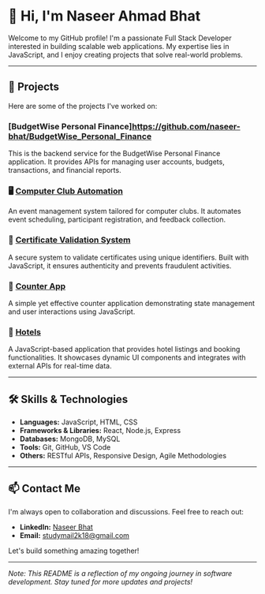 # 👋 Hi, I'm Naseer Ahmad Bhat

Welcome to my GitHub profile! I'm a passionate Full Stack Developer interested in building scalable web applications. My expertise lies in JavaScript, and I enjoy creating projects that solve real-world problems.

---

## 🚀 Projects

Here are some of the projects I've worked on:
### [BudgetWise Personal Finance]https://github.com/naseer-bhat/BudgetWise_Personal_Finance
This is the backend service for the BudgetWise Personal Finance application. It provides APIs for managing user accounts, budgets, transactions, and financial reports.

### 🖥️ [Computer Club Automation](https://github.com/naseer-bhat/computer_club_automation)
An event management system tailored for computer clubs. It automates event scheduling, participant registration, and feedback collection.

### 📄 [Certificate Validation System](https://github.com/naseer-bhat/Certificate-validation-system)
A secure system to validate certificates using unique identifiers. Built with JavaScript, it ensures authenticity and prevents fraudulent activities.

### 🔢 [Counter App](https://github.com/naseer-bhat/counterApp)
A simple yet effective counter application demonstrating state management and user interactions using JavaScript.

### 🏨 [Hotels](https://github.com/naseer-bhat/hotels)
A JavaScript-based application that provides hotel listings and booking functionalities. It showcases dynamic UI components and integrates with external APIs for real-time data.

---

## 🛠️ Skills & Technologies

- **Languages:** JavaScript, HTML, CSS
- **Frameworks & Libraries:** React, Node.js, Express
- **Databases:** MongoDB, MySQL
- **Tools:** Git, GitHub, VS Code
- **Others:** RESTful APIs, Responsive Design, Agile Methodologies

---

## 📫 Contact Me

I'm always open to collaboration and discussions. Feel free to reach out:

- **LinkedIn:** [Naseer Bhat](https://in.linkedin.com/in/naseer-bhat-a2b2b7208)
- **Email:** studymail2k18@gmail.com

Let's build something amazing together!

---

*Note: This README is a reflection of my ongoing journey in software development. Stay tuned for more updates and projects!*


<!--
**naseer-bhat/naseer-bhat** is a ✨ _special_ ✨ repository because its `README.md` (this file) appears on your GitHub profile.

Here are some ideas to get you started:

- 🔭 I’m currently working on ...
- 🌱 I’m currently learning ...
- 👯 I’m looking to collaborate on ...
- 🤔 I’m looking for help with ...
- 💬 Ask me about ...
- 📫 How to reach me: ...
- 😄 Pronouns: ...
- ⚡ Fun fact: ...
-->
